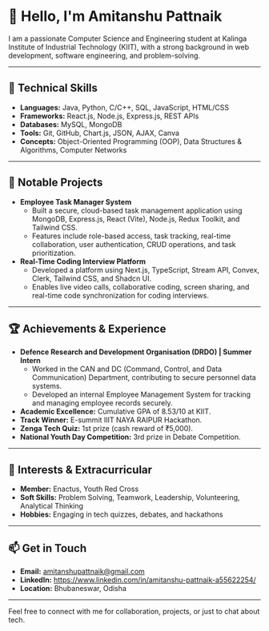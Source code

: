 # 👋 Hello, I'm Amitanshu Pattnaik

I am a passionate Computer Science and Engineering student at Kalinga Institute of Industrial Technology (KIIT), with a strong background in web development, software engineering, and problem-solving.

---

## 🔧 Technical Skills

- **Languages:** Java, Python, C/C++, SQL, JavaScript, HTML/CSS
- **Frameworks:** React.js, Node.js, Express.js, REST APIs
- **Databases:** MySQL, MongoDB
- **Tools:** Git, GitHub, Chart.js, JSON, AJAX, Canva
- **Concepts:** Object-Oriented Programming (OOP), Data Structures & Algorithms, Computer Networks

---

## 🚀 Notable Projects

- **Employee Task Manager System**
  - Built a secure, cloud-based task management application using MongoDB, Express.js, React (Vite), Node.js, Redux Toolkit, and Tailwind CSS.
  - Features include role-based access, task tracking, real-time collaboration, user authentication, CRUD operations, and task prioritization.
- **Real-Time Coding Interview Platform**
  - Developed a platform using Next.js, TypeScript, Stream API, Convex, Clerk, Tailwind CSS, and Shadcn UI.
  - Enables live video calls, collaborative coding, screen sharing, and real-time code synchronization for coding interviews.

---

## 🏆 Achievements & Experience

- **Defence Research and Development Organisation (DRDO) | Summer Intern**
  - Worked in the CAN and DC (Command, Control, and Data Communication) Department, contributing to secure personnel data systems.
  - Developed an internal Employee Management System for tracking and managing employee records securely.
- **Academic Excellence:** Cumulative GPA of 8.53/10 at KIIT.
- **Track Winner:** E-summit IIIT NAYA RAIPUR Hackathon.
- **Zenga Tech Quiz:** 1st prize (cash reward of ₹5,000).
- **National Youth Day Competition:** 3rd prize in Debate Competition.

---

## 🌱 Interests & Extracurricular

- **Member:** Enactus, Youth Red Cross
- **Soft Skills:** Problem Solving, Teamwork, Leadership, Volunteering, Analytical Thinking
- **Hobbies:** Engaging in tech quizzes, debates, and hackathons

---

## 📫 Get in Touch

- **Email:** amitanshupattnaik@gmail.com
- **LinkedIn:** https://www.linkedin.com/in/amitanshu-pattnaik-a55622254/
- **Location:** Bhubaneswar, Odisha

---

Feel free to connect with me for collaboration, projects, or just to chat about tech.
